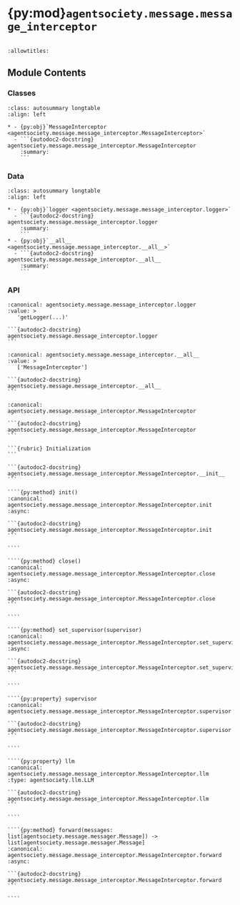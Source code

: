 # {py:mod}`agentsociety.message.message_interceptor`

```{py:module} agentsociety.message.message_interceptor
```

```{autodoc2-docstring} agentsociety.message.message_interceptor
:allowtitles:
```

## Module Contents

### Classes

````{list-table}
:class: autosummary longtable
:align: left

* - {py:obj}`MessageInterceptor <agentsociety.message.message_interceptor.MessageInterceptor>`
  - ```{autodoc2-docstring} agentsociety.message.message_interceptor.MessageInterceptor
    :summary:
    ```
````

### Data

````{list-table}
:class: autosummary longtable
:align: left

* - {py:obj}`logger <agentsociety.message.message_interceptor.logger>`
  - ```{autodoc2-docstring} agentsociety.message.message_interceptor.logger
    :summary:
    ```
* - {py:obj}`__all__ <agentsociety.message.message_interceptor.__all__>`
  - ```{autodoc2-docstring} agentsociety.message.message_interceptor.__all__
    :summary:
    ```
````

### API

````{py:data} logger
:canonical: agentsociety.message.message_interceptor.logger
:value: >
   'getLogger(...)'

```{autodoc2-docstring} agentsociety.message.message_interceptor.logger
```

````

````{py:data} __all__
:canonical: agentsociety.message.message_interceptor.__all__
:value: >
   ['MessageInterceptor']

```{autodoc2-docstring} agentsociety.message.message_interceptor.__all__
```

````

`````{py:class} MessageInterceptor(llm_config: list[agentsociety.llm.LLMConfig])
:canonical: agentsociety.message.message_interceptor.MessageInterceptor

```{autodoc2-docstring} agentsociety.message.message_interceptor.MessageInterceptor
```

```{rubric} Initialization
```

```{autodoc2-docstring} agentsociety.message.message_interceptor.MessageInterceptor.__init__
```

````{py:method} init()
:canonical: agentsociety.message.message_interceptor.MessageInterceptor.init
:async:

```{autodoc2-docstring} agentsociety.message.message_interceptor.MessageInterceptor.init
```

````

````{py:method} close()
:canonical: agentsociety.message.message_interceptor.MessageInterceptor.close
:async:

```{autodoc2-docstring} agentsociety.message.message_interceptor.MessageInterceptor.close
```

````

````{py:method} set_supervisor(supervisor)
:canonical: agentsociety.message.message_interceptor.MessageInterceptor.set_supervisor
:async:

```{autodoc2-docstring} agentsociety.message.message_interceptor.MessageInterceptor.set_supervisor
```

````

````{py:property} supervisor
:canonical: agentsociety.message.message_interceptor.MessageInterceptor.supervisor

```{autodoc2-docstring} agentsociety.message.message_interceptor.MessageInterceptor.supervisor
```

````

````{py:property} llm
:canonical: agentsociety.message.message_interceptor.MessageInterceptor.llm
:type: agentsociety.llm.LLM

```{autodoc2-docstring} agentsociety.message.message_interceptor.MessageInterceptor.llm
```

````

````{py:method} forward(messages: list[agentsociety.message.messager.Message]) -> list[agentsociety.message.messager.Message]
:canonical: agentsociety.message.message_interceptor.MessageInterceptor.forward
:async:

```{autodoc2-docstring} agentsociety.message.message_interceptor.MessageInterceptor.forward
```

````

`````
